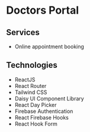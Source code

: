 # Doctors Portal

## Services
* Online appointment booking 

## Technologies
* ReactJS
* React Router
* Tailwind CSS
* Daisy UI Component Library
* React Day Picker
* Firebase Authentication
* React Firebase Hooks
* React Hook Form